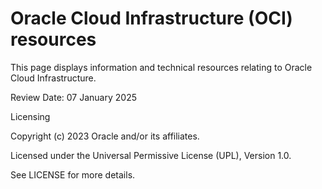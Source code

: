 # Oracle Cloud Infrastructure (OCI) resources
This page displays information and technical resources relating to Oracle Cloud Infrastructure.

Review Date: 07 January 2025

Licensing

Copyright (c) 2023 Oracle and/or its affiliates.

Licensed under the Universal Permissive License (UPL), Version 1.0.

See LICENSE for more details.
